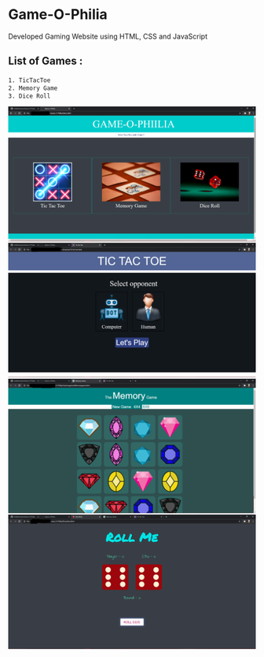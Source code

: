 # Game-O-Philia

Developed Gaming Website using HTML, CSS and JavaScript

## List of Games :
	1. TicTacToe
	2. Memory Game
	3. Dice Roll
	
<img src="screenshots/SS-1.png">

<img src="screenshots/SS-2.png">

<img src="screenshots/SS-3.png">

<img src="screenshots/SS-4.png">